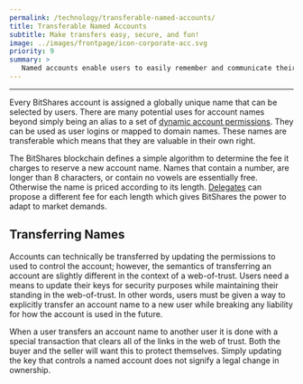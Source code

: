 ```yaml
---
permalink: /technology/transferable-named-accounts/
title: Transferable Named Accounts
subtitle: Make transfers easy, secure, and fun!
image: ../images/frontpage/icon-corporate-acc.svg
priority: 9
summary: >
   Named accounts enable users to easily remember and communicate their account information with those they desire to receive payment from.  We don't use IP addresses to browse the internet or numbers to identify our email, why shouldn't we have human friendly account names for our financial transactions?
---
```


------
   Every BitShares account is assigned a globally unique name that can be selected by users.  There are many potential uses for account names beyond simply being an alias to a set of [dynamic account permissions](/technology/dynamic-account-permissions).  They can be used as user logins or mapped to domain names.  These names are transferable which means that they are valuable in their own right.

   The BitShares blockchain defines a simple algorithm to determine the fee it charges to reserve a new account name.  Names that
   contain a number, are longer than 8 characters, or contain no vowels are essentially free.  Otherwise the name is priced according to its length.   [Delegates](/technology/delegated-proof-of-stake-consensus) can propose a different fee for each length which gives BitShares the power to adapt to market demands. 

## Transferring Names 

   Accounts can technically be transferred by updating the permissions to used to control the account; however, the semantics of transferring an account are slightly different in the context of a web-of-trust.  Users need a means to update their keys for security purposes while maintaining their standing in the web-of-trust.  In other words, users must be given a way to explicitly transfer an account name to a new user while breaking any liability for how the account is used in the future. 

   When a user transfers an account name to another user it is done with a special transaction that clears all of the links in the web of trust.   Both the buyer and the seller will want this to protect themselves.   Simply updating the key that controls a named account does not signify a legal change in ownership.  


